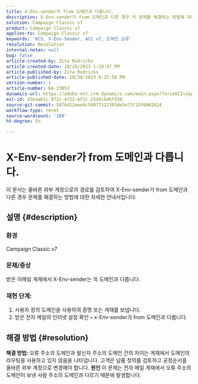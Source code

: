 ```yaml
---
title: X-Env-sender가 from 도메인과 다릅니다.
description: X-Env-sender가 from 도메인과 다른 경우 이 문제를 해결하는 방법에 대해 알아봅니다. 공정순서를 올바른 외부 계정으로 변경합니다.
solution: Campaign Classic v7
product: Campaign Classic v7
applies-to: Campaign Classic v7
keywords: 'KCS, X-Env-Sender, ACC v7, 도메인 오류'
resolution: Resolution
internal-notes: null
bug: false
article-created-by: Zita Rodricks
article-created-date: 10/26/2023 1:18:47 PM
article-published-by: Zita Rodricks
article-published-date: 10/30/2023 6:25:56 PM
version-number: 1
article-number: KA-23053
dynamics-url: https://adobe-ent.crm.dynamics.com/main.aspx?forceUCI=1&pagetype=entityrecord&etn=knowledgearticle&id=d912882f-0274-ee11-9ae7-6045bd006b4b
exl-id: 43eaa61c-972c-4722-bf1c-25ddcbdbf350
source-git-commit: 587bd12eee4c59977122393de5e73f15f6062614
workflow-type: tm+mt
source-wordcount: '189'
ht-degree: 5%

---
```


# X-Env-sender가 from 도메인과 다릅니다.


이 문서는 올바른 외부 계정으로의 경로를 검토하여 X-Env-sender가 from 도메인과 다른 경우 문제를 해결하는 방법에 대한 자세한 안내서입니다.



## 설명 {#description}


### <b>환경</b>

Campaign Classic v7



### <b>문제/증상</b>

받은 이메일 게재에서 X-Env-sender는 의 도메인과 다릅니다.

### <b>재현 단계:</b>

1. 사용자 정의 도메인을 사용하여 증명 또는 게재를 보냅니다.
2. 받은 전자 메일의 인터넷 설정 확인 `>`  x-Env-sender가 from 도메인과 다릅니다.



## 해결 방법 {#resolution}

<b>해결 방법:</b>
오류 주소의 도메인과 발신자 주소의 도메인 간의 차이는 게재에서 도메인의 라우팅을 사용하고 있지 않음을 나타냅니다. 고객은 납품 정의를 검토하고 공정순서를 올바른 외부 계정으로 변경해야 합니다.
<b>원인</b>
이 문제는 전자 메일 게재에서 오류 주소의 도메인이 보낸 사람 주소의 도메인과 다르기 때문에 발생합니다.
